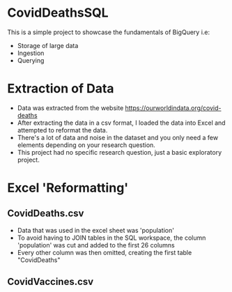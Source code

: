 # CovidDeathsSQL
This is a simple project to showcase the fundamentals of BigQuery i.e:
 - Storage of large data
 - Ingestion
 - Querying
 
# Extraction of Data
- Data was extracted from the website https://ourworldindata.org/covid-deaths
- After extracting the data in a csv format, I loaded the data into Excel and attempted to reformat the data.
- There's a lot of data and noise in the dataset and you only need a few elements depending on your research question.
- This project had no specific research question, just a basic exploratory project.

# Excel 'Reformatting'
## CovidDeaths.csv
- Data that was used in the excel sheet was 'population'
- To avoid having to JOIN tables in the SQL workspace, the column 'population' was cut and added to the first 26 columns
- Every other column was then omitted, creating the first table "CovidDeaths"
## CovidVaccines.csv
